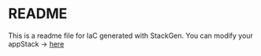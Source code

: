 # README
This is a readme file for IaC generated with StackGen.
You can modify your appStack -> [here](http://main.dev.stackgen.com/appstacks/95118353-2b16-41ac-8ee8-db7f4ac22d34)
